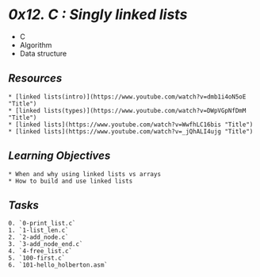 # _0x12. C : Singly linked lists_
* C
* Algorithm
* Data structure

## _Resources_
	* [linked lists(intro)](https://www.youtube.com/watch?v=dmb1i4oN5oE "Title")
	* [linked lists(types)](https://www.youtube.com/watch?v=DWpVGpNfDmM "Title")
	* [linked lists](https://www.youtube.com/watch?v=WwfhLC16bis "Title")
	* [linked lists](https://www.youtube.com/watch?v=_jQhALI4ujg "Title")

## _Learning Objectives_

	* When and why using linked lists vs arrays
	* How to build and use linked lists

## _Tasks_

	0. `0-print_list.c`
	1. `1-list_len.c`
	2. `2-add_node.c`
	3. `3-add_node_end.c`
	4. `4-free_list.c`
	5. `100-first.c`
	6. `101-hello_holberton.asm`

